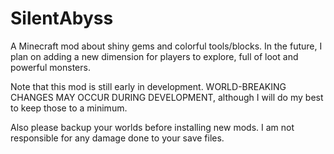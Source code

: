 SilentAbyss
===========

A Minecraft mod about shiny gems and colorful tools/blocks. In the future, I
plan on adding a new dimension for players to explore, full of loot and
powerful monsters.

Note that this mod is still early in development.
WORLD-BREAKING CHANGES MAY OCCUR DURING DEVELOPMENT, although I will do my best
to keep those to a minimum.

Also please backup your worlds before installing new mods. I am not responsible
for any damage done to your save files.
